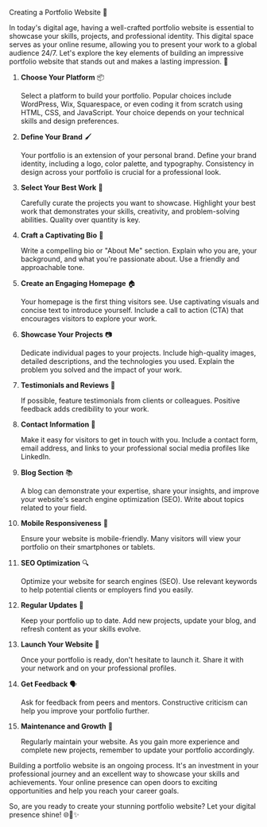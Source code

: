 Creating a Portfolio Website 🚀

In today's digital age, having a well-crafted portfolio website is essential to showcase your skills, projects, and professional identity. This digital space serves as your online resume, allowing you to present your work to a global audience 24/7. Let's explore the key elements of building an impressive portfolio website that stands out and makes a lasting impression. 🌟

1. **Choose Your Platform** 📦

   Select a platform to build your portfolio. Popular choices include WordPress, Wix, Squarespace, or even coding it from scratch using HTML, CSS, and JavaScript. Your choice depends on your technical skills and design preferences.

2. **Define Your Brand** 🖌️

   Your portfolio is an extension of your personal brand. Define your brand identity, including a logo, color palette, and typography. Consistency in design across your portfolio is crucial for a professional look.

3. **Select Your Best Work** 💼

   Carefully curate the projects you want to showcase. Highlight your best work that demonstrates your skills, creativity, and problem-solving abilities. Quality over quantity is key.

4. **Craft a Captivating Bio** 📝

   Write a compelling bio or "About Me" section. Explain who you are, your background, and what you're passionate about. Use a friendly and approachable tone.

5. **Create an Engaging Homepage** 🏠

   Your homepage is the first thing visitors see. Use captivating visuals and concise text to introduce yourself. Include a call to action (CTA) that encourages visitors to explore your work.

6. **Showcase Your Projects** 📷

   Dedicate individual pages to your projects. Include high-quality images, detailed descriptions, and the technologies you used. Explain the problem you solved and the impact of your work.

7. **Testimonials and Reviews** 👥

   If possible, feature testimonials from clients or colleagues. Positive feedback adds credibility to your work.

8. **Contact Information** 📧

   Make it easy for visitors to get in touch with you. Include a contact form, email address, and links to your professional social media profiles like LinkedIn.

9. **Blog Section** 📚

   A blog can demonstrate your expertise, share your insights, and improve your website's search engine optimization (SEO). Write about topics related to your field.

10. **Mobile Responsiveness** 📱

    Ensure your website is mobile-friendly. Many visitors will view your portfolio on their smartphones or tablets.

11. **SEO Optimization** 🔍

    Optimize your website for search engines (SEO). Use relevant keywords to help potential clients or employers find you easily.

12. **Regular Updates** 🔄

    Keep your portfolio up to date. Add new projects, update your blog, and refresh content as your skills evolve.

13. **Launch Your Website** 🚀

    Once your portfolio is ready, don't hesitate to launch it. Share it with your network and on your professional profiles.

14. **Get Feedback** 🗣️

    Ask for feedback from peers and mentors. Constructive criticism can help you improve your portfolio further.

15. **Maintenance and Growth** 🌱

    Regularly maintain your website. As you gain more experience and complete new projects, remember to update your portfolio accordingly.

Building a portfolio website is an ongoing process. It's an investment in your professional journey and an excellent way to showcase your skills and achievements. Your online presence can open doors to exciting opportunities and help you reach your career goals.

So, are you ready to create your stunning portfolio website? Let your digital presence shine! 🌐💼✨
